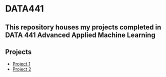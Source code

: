 # DATA441

This repository houses my projects completed in DATA 441 Advanced Applied Machine Learning
---

## Projects

- [Project 1](https://kndelong.github.io/DATA441/lowess_ex.html)
- [Project 2](https://kndelong.github.io/DATA441/gramforts_lowess_ex.html)
